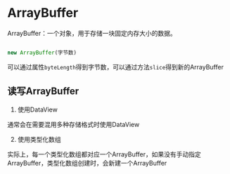 # ArrayBuffer

ArrayBuffer：一个对象，用于存储一块固定内存大小的数据。

```js

new ArrayBuffer(字节数)

```

可以通过属性```byteLength```得到字节数，可以通过方法```slice```得到新的ArrayBuffer

## 读写ArrayBuffer

1. 使用DataView

通常会在需要混用多种存储格式时使用DataView

2. 使用类型化数组

实际上，每一个类型化数组都对应一个ArrayBuffer，如果没有手动指定ArrayBuffer，类型化数组创建时，会新建一个ArrayBuffer

